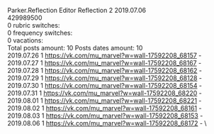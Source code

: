 Parker.Reflection	Editor Reflection 2 2019.07.06\
429989500\
0 rubric switches:\
0 frequency switches:\
0 vacations:\
Total posts amount: 10	Posts dates amount: 10\
2019.07.26 1 https://vk.com/mu_marvel?w=wall-17592208_68157 - \
2019.07.27 1 https://vk.com/mu_marvel?w=wall-17592208_68167 - \
2019.07.28 1 https://vk.com/mu_marvel?w=wall-17592208_68162 - \
2019.07.29 1 https://vk.com/mu_marvel?w=wall-17592208_68128 - \
2019.07.30 1 https://vk.com/mu_marvel?w=wall-17592208_68154 - \
2019.07.31 1 https://vk.com/mu_marvel?w=wall-17592208_68220 - \
2019.08.01 1 https://vk.com/mu_marvel?w=wall-17592208_68221 - \
2019.08.02 1 https://vk.com/mu_marvel?w=wall-17592208_68161 - \
2019.08.03 1 https://vk.com/mu_marvel?w=wall-17592208_68153 - \
2019.08.06 1 https://vk.com/mu_marvel?w=wall-17592208_68172 - \
